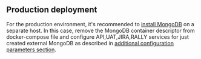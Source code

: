 ## Production deployment
For the production environment, it's recommended to [install MongoDB](https://docs.mongodb.com/manual/installation/) on a separate host.
In this case, remove the MongoDB container descriptor from docker-compose file and configure API,UAT,JIRA,RALLY services for just created
external MongoDB as described in [additional configuration parameters section](/docs/Additional-configuration-parameters).
